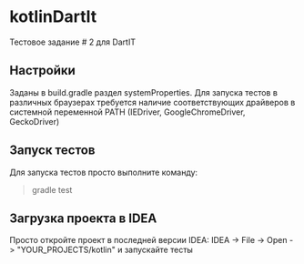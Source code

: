# kotlinDartIt
Тестовое задание # 2 для DartIT

## Настройки
Заданы в build.gradle раздел systemProperties. Для запуска тестов в различных браузерах требуется наличие соответствующих драйверов в системной переменной PATH (IEDriver, GoogleChromeDriver, GeckoDriver)

## Запуск тестов
Для запуска тестов просто выполните команду:
> gradle test

## Загрузка проекта в IDEA
Просто откройте проект в последней версии IDEA: IDEA -> File -> Open -> "YOUR_PROJECTS/kotlin" и запускайте тесты

